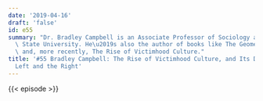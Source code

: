 ```yaml
---
date: '2019-04-16'
draft: 'false'
id: e55
summary: "Dr. Bradley Campbell is an Associate Professor of Sociology at California\
  \ State University. He\u2019s also the author of books like The Geometry of Genocide,\
  \ and, more recently, The Rise of Victimhood Culture."
title: '#55 Bradley Campbell: The Rise of Victimhood Culture, and Its Dangers on the
  Left and the Right'
---
```

{{< episode >}}
